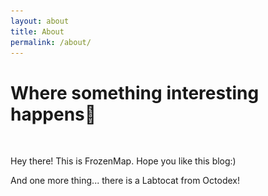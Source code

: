 ```yaml
---
layout: about
title: About
permalink: /about/
---
```



# Where something interesting happens🏀

<br/>

Hey there! This is FrozenMap. Hope you like this blog:)

<p><a onclick="show('img1')" style="cursor:pointer"> And one more thing... there is a Labtocat from Octodex! </a></p>

<img width="360" src="/assets/Labtocat.png" style='display:none' id="img1"/>













<script type="text/javascript">
function show(id)
{
	var img = document.getElementById(id);
	if(img.style.display == "none"){
		img.style.display = "block";
	}else{
		img.style.display = "none";
	}
}
</script>

